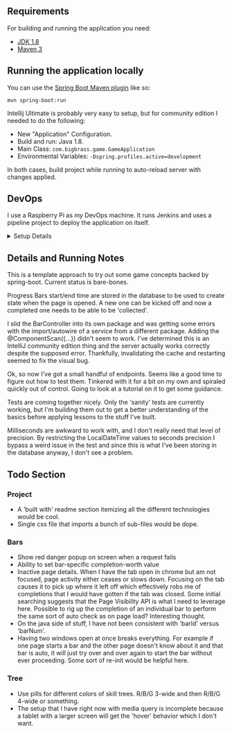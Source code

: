 ## Requirements

For building and running the application you need:

- [JDK 1.8](http://www.oracle.com/technetwork/java/javase/downloads/jdk8-downloads-2133151.html)
- [Maven 3](https://maven.apache.org)

## Running the application locally

You can use the [Spring Boot Maven plugin](https://docs.spring.io/spring-boot/docs/current/reference/html/build-tool-plugins-maven-plugin.html) like so:

```shell
mvn spring-boot:run
```

Intellij Ultimate is probably very easy to setup, but for community edition I needed to do the following:

- New "Application" Configuration.
- Build and run: Java 1.8.
- Main Class: `com.bigbrass.game.GameApplication`
- Environmental Variables: `-Dspring.profiles.active=development`

In both cases, build project while running to auto-reload server with changes applied.

## DevOps

I use a Raspberry Pi as my DevOps machine. It runs Jenkins and uses a pipeline project to deploy the application on itself.

<details>
  <summary>Setup Details</summary>

Using https://raspberrytips.com/install-jenkins-raspberry-pi/ for Jenkins setup on the pi.
- Doing Raspbian Full since I had no option for Lite
- `sudo apt update`
- `sudo apt upgrade`
- `ifconfig` to get ip address.
- opted for openjdk: `sudo apt install openjdk-8-jdk`
  - OS install came with Java 11 installed, so I used `sudo update-alternatives --config java` to select openjdk 8.
- `wget -q -O - https://pkg.jenkins.io/debian/jenkins.io.key | sudo apt-key add -`
- `sudo sh -c 'echo deb https://pkg.jenkins.io/debian-stable binary/ > /etc/apt/sources.list.d/jenkins.list'`
- `sudo apt update`
- `sudo apt install jenkins`
- Access Jenkins at http://<ipaddress>:8080
- `sudo cat /var/lib/jenkins/secrets/initialAdminPassword`
- Initial login, installed suggested plugins

- Installed Maven:
- `sudo wget http://www.mirrorservice.org/sites/ftp.apache.org/maven/maven-3/3.2.5/binaries/apache-maven-3.2.5-bin.tar.gz`
- `cd /opt && sudo tar -xzvf /apache-maven-3.2.5-bin.tar.gz`
- `sudo vi /etc/profile.d/maven.sh` and add the following:
  - `export M2_HOME=/opt/apache-maven-3.2.5`

    `export "PATH=$PATH:$M2_HOME/bin"`
- Corrected JAVA_HOME by modifying `~/.bashrc` and adding the following:
  - `export JAVA_HOME="/usr/lib/jvm/java-8-openjdk-armhf"`

    `export PATH=$PATH:$JAVA_HOME/bin`
- Via Global Tool Configuration, setup Java and Maven.

- Created new Pipeline project. Configured it to poll SCM every three minutes and look for a Jenkinsfile.
- Not having a lot of luck, needed to add jenkins to the sudoers file by way of `sudo visudo`

At this point the Jenkinsfile needed lots of tweaking to work properly. Key points:
- Designation of the tools is required and must match the java/maven Global Tools that were configured. This bypassed consistent issues getting the jenkins user to run basic commands (probably removes the sudo requirement)
- Running the app was tricky due to Jenkins consistent killing of child processes. I used the helpful `at` command to allow this, which needed to be installed.
</details>

## Details and Running Notes

This is a template approach to try out some game concepts backed by spring-boot. Current status is bare-bones.

Progress Bars start/end time are stored in the database to be used to create state when the page is opened. A new one can be kicked off and now a completed one needs to be able to be 'collected'.

I slid the BarController into its own package and was getting some errors with the import/autowire of a service from a different package. Adding the @ComponentScan({...}) didn't seem to work. I've determined this is an IntelliJ community edition thing and the server actually works correctly despite the supposed error. Thankfully, invalidating the cache and restarting seemed to fix the visual bug.

Ok, so now I've got a small handful of endpoints. Seems like a good time to figure out how to test them. Tinkered with it for a bit on my own and spiraled quickly out of control. Going to look at a tutorial on it to get some guidance.

Tests are coming together nicely. Only the 'sanity' tests are currently working, but I'm building them out to get a better understanding of the basics before applying lessons to the stuff I've built.

Milliseconds are awkward to work with, and I don't really need that level of precision. By restricting the LocalDateTime values to seconds precision I bypass a weird issue in the test and since this is what I've been storing in the database anyway, I don't see a problem.

## Todo Section

### Project
- A 'built with' readme section itemizing all the different technologies would be cool.
- Single css file that imports a bunch of sub-files would be dope.

### Bars
- Show red danger popup on screen when a request fails
- Ability to set bar-specific completion-worth value
- Inactive page details. When I have the tab open in chrome but am not focused, page activity either ceases or slows down. Focusing on the tab causes it to pick up where it left off which effectively robs me of completions that I would have gotten if the tab was closed. Some initial searching suggests that the Page Visibility API is what I need to leverage here. Possible to rig up the completion of an individual bar to perform the same sort of auto check as on page load? Interesting thought.
- On the java side of stuff, I have not been consistent with 'barId' versus 'barNum'.
- Having two windows open at once breaks everything. For example if one page starts a bar and the other page doesn't know about it and that bar is auto, it will just try over and over again to start the bar without ever proceeding. Some sort of re-init would be helpful here.

### Tree
- Use pills for different colors of skill trees. R/B/G 3-wide and then R/B/G 4-wide or something.
- The setup that I have right now with media query is incomplete because a tablet with a larger screen will get the 'hover' behavior which I don't want.
